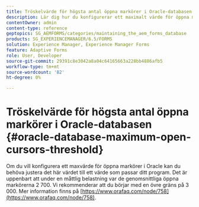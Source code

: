 ```yaml
---
title: Tröskelvärde för högsta antal öppna markörer i Oracle-databasen
description: Lär dig hur du konfigurerar ett maximalt värde för öppna markörer i Oracle.
contentOwner: admin
content-type: reference
geptopics: SG_AEMFORMS/categories/maintaining_the_aem_forms_database
products: SG_EXPERIENCEMANAGER/6.5/FORMS
solution: Experience Manager, Experience Manager Forms
feature: Adaptive Forms
role: User, Developer
source-git-commit: 29391c8e3042a8a04c64165663a228bb4886afb5
workflow-type: tm+mt
source-wordcount: '82'
ht-degree: 0%

---
```


# Tröskelvärde för högsta antal öppna markörer i Oracle-databasen {#oracle-database-maximum-open-cursors-threshold}

Om du vill konfigurera ett maxvärde för öppna markörer i Oracle kan du behöva justera det här värdet till ett värde som passar ditt program. Det är uppenbart att under en måttlig belastning var de genomsnittliga öppna markörerna 2 700. Vi rekommenderar att du börjar med en övre gräns på 3 000. Mer information finns på [https://www.orafaq.com/node/758](https://www.orafaq.com/node/758).
